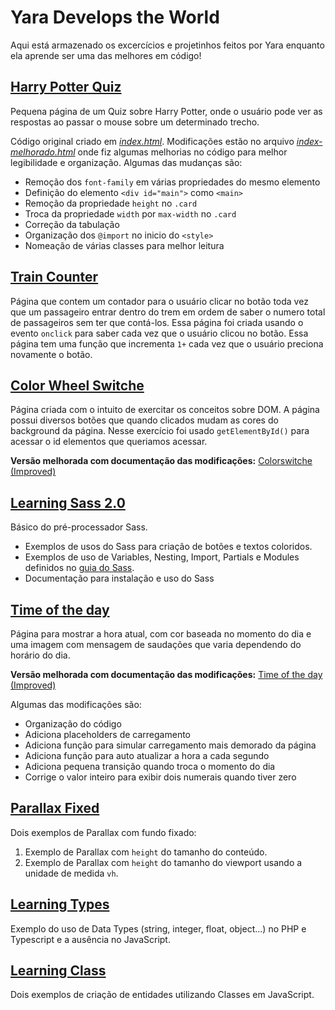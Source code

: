 # Yara Develops the World
Aqui está armazenado os excercícios e projetinhos feitos por Yara enquanto ela aprende ser uma das melhores em código!

## [Harry Potter Quiz](harry-potter-quiz)
Pequena página de um Quiz sobre Harry Potter, onde o usuário pode ver as respostas ao passar o mouse sobre um determinado trecho.  

Código original criado em *[index.html](harry-potter-quiz/index.html)*. Modificações estão no arquivo *[index-melhorado.html](harry-potter-quiz/index-melhorado.html)* onde fiz algumas melhorias no código para melhor legibilidade e organização. Algumas das mudanças são:

- Remoção dos `font-family` em várias propriedades do mesmo elemento
- Definição do elemento `<div id="main">` como `<main>`
- Remoção da propriedade `height` no `.card`
- Troca da propriedade `width` por `max-width` no `.card`
- Correção da tabulação
- Organização dos `@import` no inicio do `<style>`
- Nomeação de várias classes para melhor leitura

## [Train Counter](train-counter)
Página que contem um contador para o usuário clicar no botão toda vez que um passageiro entrar dentro do trem em ordem de saber o numero total de passageiros sem ter que contá-los.
Essa página foi criada usando o evento `onclick` para saber cada vez que o usuário clicou no botão.
Essa página tem uma função que incrementa `1+` cada vez que o usuário preciona novamente o botão.


## [Color Wheel Switche](colorswitche)
Página criada com o intuito de exercitar os conceitos sobre DOM. A página possui diversos botões que quando clicados mudam as cores do background da página. Nesse exercício foi usado `getElementById()` para acessar o id elementos que queriamos acessar. 


**Versão melhorada com documentação das modificações:**
[Colorswitche (Improved)](colorswitche/improved)


## [Learning Sass 2.0](learning-sass-2.0)
Básico do pré-processador Sass. 
- Exemplos de usos do Sass para criação de botões e textos coloridos.
- Exemplos de uso de Variables, Nesting, Import, Partials e Modules definidos no [guia do Sass](https://sass-lang.com/guide).
- Documentação para instalação e uso do Sass

## [Time of the day](time-of-day)
Página para mostrar a hora atual, com cor baseada no momento do dia e uma imagem com mensagem de saudações que varia dependendo do horário do dia.

**Versão melhorada com documentação das modificações:**
[Time of the day (Improved)](time-of-day/improved)

Algumas das modificações são:

- Organização do código
- Adiciona placeholders de carregamento
- Adiciona função para simular carregamento mais demorado da página
- Adiciona função para auto atualizar a hora a cada segundo
- Adiciona pequena transição quando troca o momento do dia
- Corrige o valor inteiro para exibir dois numerais quando tiver zero

## [Parallax Fixed](parallax-fixed)
Dois exemplos de Parallax com fundo fixado: 
1. Exemplo de Parallax com `height` do tamanho do conteúdo.
2. Exemplo de Parallax com `height` do tamanho do viewport usando a unidade de medida `vh`.

## [Learning Types](learning-types)
Exemplo do uso de Data Types (string, integer, float, object...) no PHP e Typescript e a ausência no JavaScript. 

## [Learning Class](learning-class)
Dois exemplos de criação de entidades utilizando Classes em JavaScript.